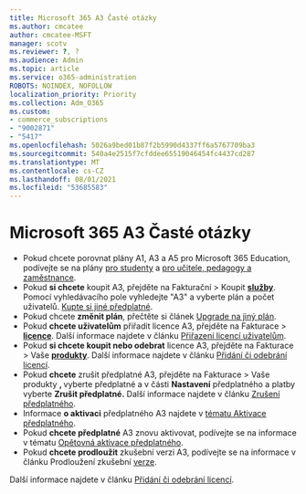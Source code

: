 ```yaml
---
title: Microsoft 365 A3 Časté otázky
ms.author: cmcatee
author: cmcatee-MSFT
manager: scotv
ms.reviewer: ?, ?
ms.audience: Admin
ms.topic: article
ms.service: o365-administration
ROBOTS: NOINDEX, NOFOLLOW
localization_priority: Priority
ms.collection: Adm_O365
ms.custom:
- commerce_subscriptions
- "9002871"
- "5417"
ms.openlocfilehash: 5026a9bed01b87f2b5990d4337ff6a5767709ba3
ms.sourcegitcommit: 540a4e2515f7cfddee65519046454fc4437cd287
ms.translationtype: MT
ms.contentlocale: cs-CZ
ms.lasthandoff: 08/01/2021
ms.locfileid: "53685583"
---
```

# <a name="microsoft-365-a3-faq"></a>Microsoft 365 A3 Časté otázky

- Pokud chcete porovnat plány A1, A3 a A5 pro Microsoft 365 Education, podívejte se na plány [pro studenty](https://www.microsoft.com/microsoft-365/academic/compare-office-365-education-plans?activetab=tab:primaryr1) a [pro učitele, pedagogy a zaměstnance](https://www.microsoft.com/microsoft-365/academic/compare-office-365-education-plans?activetab=tab:primaryr2).
- Pokud **si chcete** koupit A3, přejděte na Fakturační > Koupit **[služby](https://go.microsoft.com/fwlink/p/?linkid=868433)**. Pomocí vyhledávacího pole vyhledejte "A3" a vyberte plán a počet uživatelů. [Kupte si jiné předplatné](https://docs.microsoft.com/microsoft-365/commerce/try-or-buy-microsoft-365#buy-a-different-subscription).
- Pokud chcete **změnit plán**, přečtěte si článek [Upgrade na jiný plán](https://docs.microsoft.com/microsoft-365/commerce/subscriptions/upgrade-to-different-plan).
- Pokud **chcete uživatelům** přiřadit licence A3, přejděte na Fakturace > **[licence](https://go.microsoft.com/fwlink/p/?linkid=842264)**. Další informace najdete v článku [Přiřazení licencí uživatelům](https://docs.microsoft.com/microsoft-365/admin/manage/assign-licenses-to-users).
- Pokud **si chcete koupit nebo odebrat** licence A3, přejděte na Fakturace > Vaše **[produkty](https://go.microsoft.com/fwlink/p/?linkid=842054)**. Další informace najdete v článku [Přidání či odebrání licencí](https://docs.microsoft.com/microsoft-365/commerce/licenses/buy-licenses).
- Pokud **chcete** zrušit předplatné A3, přejděte na Fakturace > Vaše produkty **, [](https://go.microsoft.com/fwlink/p/?linkid=842054)** vyberte předplatné a v části **Nastavení** předplatného a platby vyberte **Zrušit předplatné.** Další informace najdete v článku [Zrušení předplatného](https://docs.microsoft.com/microsoft-365/commerce/subscriptions/cancel-your-subscription).
- Informace **o aktivaci** předplatného A3 najdete v [tématu Aktivace předplatného](https://docs.microsoft.com/alchemyinsights/activate-your-office-365-subscription).
- Pokud **chcete předplatné** A3 znovu aktivovat, podívejte se na informace v tématu [Opětovná aktivace předplatného](https://docs.microsoft.com/alchemyinsights/reactivate-your-subscription).
- Pokud  **chcete prodloužit** zkušební verzi A3, podívejte se na informace v článku Prodloužení zkušební [verze](https://docs.microsoft.com/microsoft-365/commerce/extend-your-trial).

Další informace najdete v článku [Přidání či odebrání licencí](https://docs.microsoft.com/microsoft-365/commerce/licenses/buy-licenses).